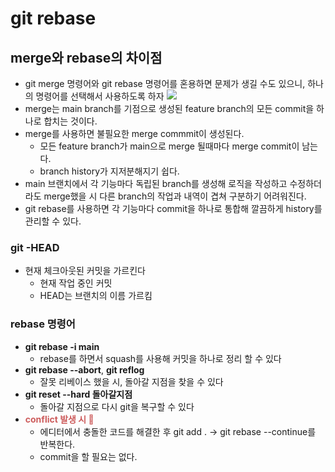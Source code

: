 # git rebase

## merge와 rebase의 차이점
- git merge 명령어와 git rebase 명령어를 혼용하면 문제가 생길 수도 있으니, 하나의 명령어를 선택해서 사용하도록 하자
![](https://images.velog.io/images/rimi0108/post/e69a88d4-bab7-47b5-8bae-d8076ddc0bd3/image.png)
- merge는 main branch를 기점으로 생성된 feature branch의 모든 commit을 하나로 합치는 것이다.
- merge를 사용하면 불필요한 merge commmit이 생성된다.
  - 모든 feature branch가 main으로 merge 될때마다 merge commit이 남는다. 
  - branch history가 지저분해지기 쉽다.
- main 브랜치에서 각 기능마다 독립된 branch를 생성해 로직을 작성하고 수정하더라도 merge했을 시 다른 branch의 작업과 내역이 겹쳐 구분하기 어려워진다.
- git rebase를 사용하면 각 기능마다 commit을 하나로 통합해 깔끔하게 history를 관리할 수 있다.

### git -HEAD
- 현재 체크아웃된 커밋을 가르킨다
  - 현재 작업 중인 커밋
  - HEAD는 브랜치의 이름 가르킴

### rebase 명령어
- **git rebase -i main**
  - rebase를 하면서 squash를 사용해 커밋을 하나로 정리 할 수 있다
- **git rebase --abort**, **git reflog**
  - 잘못 리베이스 했을 시, 돌아갈 지점을 찾을 수 있다
- **git reset --hard 돌아갈지점**
  - 돌아갈 지점으로 다시 git을 복구할 수 있다
- <span style="color:indianred">**conflict 발생 시 🤯** </span>
  - 에디터에서 충돌한 코드를 해결한 후 
  git add . -> git rebase --continue를 반복한다.
  - commit을 할 필요는 없다.